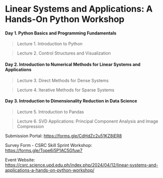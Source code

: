 # Linear Systems and Applications: A Hands-On Python Workshop


#### Day 1. Python Basics and Programming Fundamentals
> Lecture 1. Introduction to Python

> Lecture 2. Control Structures and Visualization

#### Day 2. Introduction to Numerical Methods for Linear Systems and Applications
> Lecture 3. Direct Methods for Dense Systems

> Lecture 4. Iterative Methods for Sparse Systems

#### Day 3. Introduction to Dimensionality Reduction in Data Science
> Lecture 5. Introduction to Pandas

> Lecture 6. SVD Applications: Principal Component Analysis and Image Compression


Submission Portal: https://forms.gle/CdHdZc2u51KZ8jER8

Survey Form - CSRC Skill Sprint Workshop: https://forms.gle/Tope6i5P1AC5Gfuw7

Event Website: https://csrc.science.upd.edu.ph/index.php/2024/04/12/linear-systems-and-applications-a-hands-on-python-workshop/

